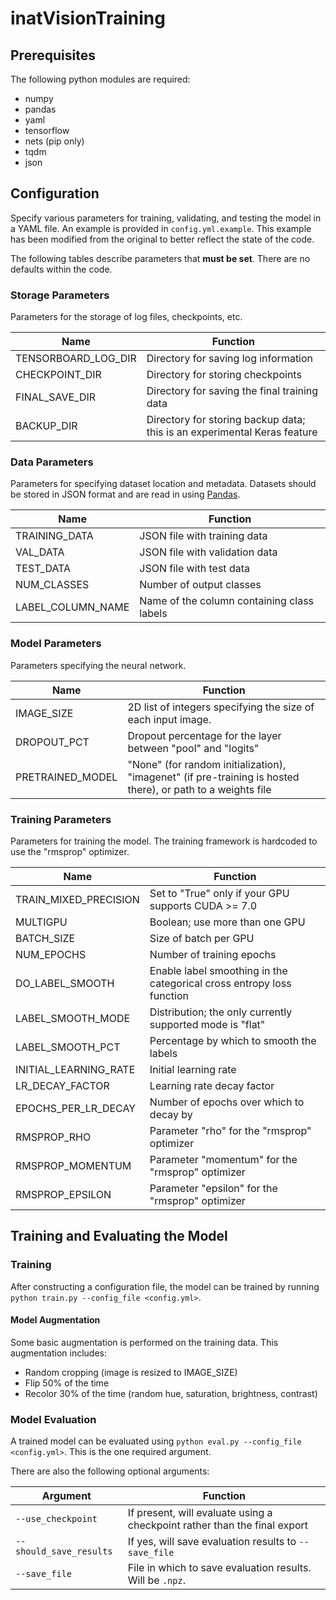 # inatVisionTraining

## Prerequisites

The following python modules are required:

* numpy
* pandas
* yaml
* tensorflow
* nets (pip only)
* tqdm
* json

## Configuration

Specify various parameters for training, validating, and testing the model in a YAML file. An example is provided in `config.yml.example`. This example has been modified from the original to better reflect the state of the code.

The following tables describe parameters that **must be set**. There are no defaults within the code.

### Storage Parameters

Parameters for the storage of log files, checkpoints, etc.

Name                | Function
--------------------|----------
TENSORBOARD_LOG_DIR | Directory for saving log information
CHECKPOINT_DIR      | Directory for storing checkpoints
FINAL_SAVE_DIR      | Directory for saving the final training data
BACKUP_DIR          | Directory for storing backup data; this is an experimental Keras feature

### Data Parameters

Parameters for specifying dataset location and metadata. Datasets should be stored in JSON format and are read in using [Pandas](https://pandas.pydata.org/).

Name              | Function
------------------|----------
TRAINING_DATA     | JSON file with training data
VAL_DATA          | JSON file with validation data
TEST_DATA         | JSON file with test data
NUM_CLASSES       | Number of output classes
LABEL_COLUMN_NAME | Name of the column containing class labels

### Model Parameters

Parameters specifying the neural network.

Name             | Function
-----------------|----------
IMAGE_SIZE       | 2D list of integers specifying the size of each input image. 
DROPOUT_PCT      | Dropout percentage for the layer between "pool" and "logits"
PRETRAINED_MODEL | "None" (for random initialization), "imagenet" (if pre-training is hosted there), or path to a weights file

### Training Parameters

Parameters for training the model. The training framework is hardcoded to use the "rmsprop" optimizer.

Name                  | Function
----------------------|----------
TRAIN_MIXED_PRECISION | Set to "True" only if your GPU supports CUDA >= 7.0
MULTIGPU              | Boolean; use more than one GPU
BATCH_SIZE            | Size of batch per GPU
NUM_EPOCHS            | Number of training epochs
DO_LABEL_SMOOTH   | Enable label smoothing in the categorical cross entropy loss function
LABEL_SMOOTH_MODE | Distribution; the only currently supported mode is "flat"
LABEL_SMOOTH_PCT  | Percentage by which to smooth the labels
INITIAL_LEARNING_RATE | Initial learning rate
LR_DECAY_FACTOR       | Learning rate decay factor
EPOCHS_PER_LR_DECAY   | Number of epochs over which to decay by 
RMSPROP_RHO           | Parameter "rho" for the "rmsprop" optimizer
RMSPROP_MOMENTUM      | Parameter "momentum" for the "rmsprop" optimizer
RMSPROP_EPSILON       | Parameter "epsilon" for the "rmsprop" optimizer

## Training and Evaluating the Model

### Training

After constructing a configuration file, the model can be trained by running `python train.py --config_file <config.yml>`.

#### Model Augmentation

Some basic augmentation is performed on the training data. This augmentation includes:

* Random cropping (image is resized to IMAGE_SIZE)
* Flip 50% of the time
* Recolor 30% of the time (random hue, saturation, brightness, contrast)

### Model Evaluation

A trained model can be evaluated using `python eval.py --config_file <config.yml>`. This is the one required argument.

There are also the following optional arguments:

Argument           | Function
-------------------|----------
`--use_checkpoint` | If present, will evaluate using a checkpoint rather than the final export
`--should_save_results` | If yes, will save evaluation results to `--save_file`
`--save_file`           | File in which to save evaluation results. Will be `.npz`.